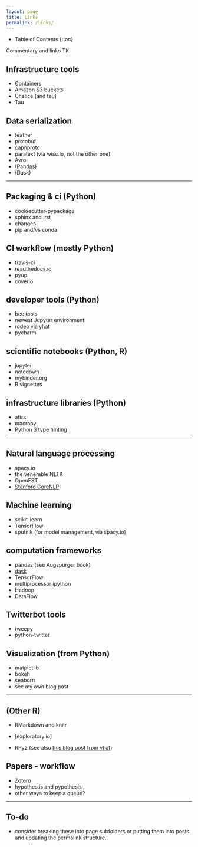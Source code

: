 ```yaml
---
layout: page
title: Links
permalink: /links/
---
```

* Table of Contents
{:toc}

Commentary and links TK.


Infrastructure tools
--------------------
- Containers
- Amazon S3 buckets
- Chalice (and tau)
- Tau

Data serialization
------------------
- feather
- protobuf
- capnproto
- paratext (via wisc.io, not the other one)
- Avro
- (Pandas)
- (Dask)

----

Packaging & ci (Python)
-----------------------

- cookiecutter-pypackage
- sphinx and .rst
- changes
- pip and/vs conda

CI workflow (mostly Python)
---------------------------
- travis-ci
- readthedocs.io
- pyup
- coverio

developer tools (Python)
------------------------
- bee tools
- newest Jupyter environment
- rodeo via yhat
- pycharm

scientific notebooks (Python, R)
--------------------------------
- jupyter
- notedown
- mybinder.org
- R vignettes

infrastructure libraries (Python)
---------------------------------
- attrs
- macropy
- Python 3 type hinting

----

Natural language processing
---------------------------
- spacy.io
- the venerable NLTK
- OpenFST
- [Stanford CoreNLP](http://stanfordnlp.github.io/CoreNLP/)

Machine learning
----------------
- scikit-learn
- TensorFlow
- sputnik (for model management, via spacy.io)

computation frameworks
----------------------
- pandas  (see Augspurger book)
- [dask](dask.pydata.org)
- TensorFlow
- multiprocessor ipython
- Hadoop
- DataFlow

Twitterbot tools
----------------
- tweepy
- python-twitter

Visualization (from Python)
---------------------------
- matplotlib
- bokeh
- seaborn
- see my own blog post

----

(Other R)
----------

- RMarkdown and knitr

- [exploratory.io]

- RPy2 (see also [this blog post from
  yhat](http://blog.yhat.com/posts/rpy2-combing-the-power-of-r-and-python.html))

Papers - workflow
-----------------

- Zotero
- hypothes.is and pypothesis
- other ways to keep a queue?

----

To-do
-----

- consider breaking these into page subfolders or putting them
  into posts and updating the permalink structure.
